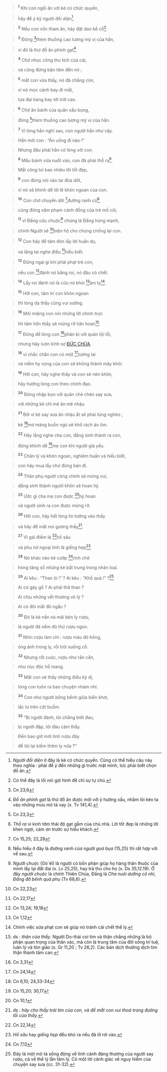 > <sup><b>1</b></sup> Khi con ngồi ăn với kẻ có chức quyền,
>


> hãy để ý kỹ người đối diện[^1-bfa09482-281f-461f-9cf0-a3803b608b77].
>


> <sup><b>2</b></sup> Nếu con vốn tham ăn, hãy đặt dao kề cổ[^2-bfa09482-281f-461f-9cf0-a3803b608b77].
>


> <sup><b>3</b></sup> Đừng [^1@-bfa09482-281f-461f-9cf0-a3803b608b77]thèm thuồng cao lương mỹ vị của hắn,
>


> vì đó là thứ đồ ăn phỉnh gạt[^3-bfa09482-281f-461f-9cf0-a3803b608b77].
>


> <sup><b>4</b></sup> Chớ nhọc công thu tích của cải,
>


> và cũng đừng bận tâm đến nó ;
>


> <sup><b>5</b></sup> mắt con vừa thấy, nó đã chẳng còn,
>


> vì nó mọc cánh bay đi mất,
>


> tựa đại bàng bay tới trời cao.
>


> <sup><b>6</b></sup> Chớ ăn bánh của quân xấu bụng,
>


> đừng [^2@-bfa09482-281f-461f-9cf0-a3803b608b77]thèm thuồng cao lương mỹ vị của hắn.
>


> <sup><b>7</b></sup> Vì lòng hắn nghĩ sao, con người hắn như vậy.
>


> Hắn mời con : “Ăn uống đi nào !”
>


> Nhưng đâu phải hắn có lòng với con.
>


> <sup><b>8</b></sup> Mẩu bánh vừa nuốt vào, con đã phải thổ ra[^4-bfa09482-281f-461f-9cf0-a3803b608b77].
>


> Mất công toi bao nhiêu lời tốt đẹp,
>


> <sup><b>9</b></sup> con đừng nói vào tai đứa dốt,
>


> vì nó sẽ khinh dể lời lẽ khôn ngoan của con.
>


> <sup><b>10</b></sup> Con chớ chuyển dời [^3@-bfa09482-281f-461f-9cf0-a3803b608b77]đường ranh cũ[^5-bfa09482-281f-461f-9cf0-a3803b608b77],
>


> cũng đừng xâm phạm cánh đồng của trẻ mồ côi,
>


> <sup><b>11</b></sup> vì Đấng cứu chuộc[^6-bfa09482-281f-461f-9cf0-a3803b608b77] chúng là Đấng hùng mạnh,
>


> chính Người sẽ [^4@-bfa09482-281f-461f-9cf0-a3803b608b77]biện hộ cho chúng chống lại con.
>


> <sup><b>12</b></sup> Con hãy để tâm đón lấy lời huấn dụ,
>


> và lắng tai nghe điều [^5@-bfa09482-281f-461f-9cf0-a3803b608b77]hiểu biết.
>


> <sup><b>13</b></sup> Đừng ngại gì khi phải phạt trẻ con,
>


> nếu con [^6@-bfa09482-281f-461f-9cf0-a3803b608b77]đánh nó bằng roi, nó đâu có chết.
>


> <sup><b>14</b></sup> Lấy roi đánh nó là cứu nó khỏi [^7@-bfa09482-281f-461f-9cf0-a3803b608b77]âm ty[^7-bfa09482-281f-461f-9cf0-a3803b608b77].
>


> <sup><b>15</b></sup> Hỡi con, tâm trí con khôn ngoan
>


> thì lòng dạ thầy cũng vui sướng.
>


> <sup><b>16</b></sup> Môi miệng con nói những lời chính trực
>


> thì tâm hồn thầy sẽ mừng rỡ hân hoan[^8-bfa09482-281f-461f-9cf0-a3803b608b77].
>


> <sup><b>17</b></sup> Đừng để lòng con [^8@-bfa09482-281f-461f-9cf0-a3803b608b77]phân bì với quân tội lỗi,
>


> nhưng hãy luôn kính sợ [ĐỨC CHÚA](),
>


> <sup><b>18</b></sup> vì chắc chắn con có một [^9@-bfa09482-281f-461f-9cf0-a3803b608b77]tương lai
>


> và niềm hy vọng của con sẽ không thành mây khói.
>


> <sup><b>19</b></sup> Hỡi con, hãy nghe thầy và con sẽ nên khôn,
>


> hãy hướng lòng con theo chính đạo.
>


> <sup><b>20</b></sup> Đừng nhập bọn với quân chè chén say sưa,
>


> với những kẻ chỉ mê ăn mê nhậu.
>


> <sup><b>21</b></sup> Bởi vì kẻ say sưa ăn nhậu ắt sẽ phải túng nghèo ;
>


> kẻ [^10@-bfa09482-281f-461f-9cf0-a3803b608b77]mơ màng buồn ngủ sẽ khố rách áo ôm.
>


> <sup><b>22</b></sup> Hãy lắng nghe cha con, đấng sinh thành ra con,
>


> đừng khinh dể [^11@-bfa09482-281f-461f-9cf0-a3803b608b77]mẹ con khi người già yếu.
>


> <sup><b>23</b></sup> Chân lý và khôn ngoan, nghiêm huấn và hiểu biết,
>


> con hãy mua lấy chứ đừng bán đi.
>


> <sup><b>24</b></sup> Thân phụ người công chính sẽ mừng vui,
>


> đấng sinh thành người khôn sẽ hoan hỷ.
>


> <sup><b>25</b></sup> Ước gì cha mẹ con được [^12@-bfa09482-281f-461f-9cf0-a3803b608b77]hỷ hoan
>


> và người sinh ra con được mừng rỡ.
>


> <sup><b>26</b></sup> Hỡi con, hãy hết lòng tin tưởng vào thầy
>


> và hãy để mắt noi gương thầy[^9-bfa09482-281f-461f-9cf0-a3803b608b77].
>


> <sup><b>27</b></sup> Vì gái điếm là [^13@-bfa09482-281f-461f-9cf0-a3803b608b77]hố sâu
>


> và phụ nữ ngoại tình là giếng hẹp[^10-bfa09482-281f-461f-9cf0-a3803b608b77].
>


> <sup><b>28</b></sup> Nó khác nào kẻ cướp [^14@-bfa09482-281f-461f-9cf0-a3803b608b77]rình chờ
>


> hòng tăng số những kẻ bất trung trong nhân loại.
>


> <sup><b>29</b></sup> Ai kêu : “Than ôi !” ? Ai kêu : “Khổ quá !” ?[^11-bfa09482-281f-461f-9cf0-a3803b608b77]
>


> Ai cứ gây gổ ? Ai phải thở than ?
>


> Ai chịu những vết thương vô lý ?
>


> Ai có đôi mắt đỏ ngầu ?
>


> <sup><b>30</b></sup> Đó là kẻ nấn ná mãi bên ly rượu,
>


> là người đã nếm đủ thứ rượu ngon.
>


> <sup><b>31</b></sup> Nhìn rượu làm chi : rượu màu đỏ hồng,
>


> óng ánh trong ly, rồi trôi xuống cổ.
>


> <sup><b>32</b></sup> Nhưng rốt cuộc, rượu như rắn cắn,
>


> như nọc độc hổ mang.
>


> <sup><b>33</b></sup> Mắt con sẽ thấy những điều kỳ dị,
>


> lòng con tuôn ra bao chuyện nhảm nhí.
>


> <sup><b>34</b></sup> Con như người bồng bềnh giữa biển khơi,
>


> lắc lư trên cột buồm.
>


> <sup><b>35</b></sup> “Bị người đánh, tôi chẳng biết đau,
>


> bị người đập, tôi đâu cảm thấy.
>


> Đến bao giờ mới tỉnh rượu đây
>


> để tôi lại kiếm thêm ly nữa ?”
>

[^1-bfa09482-281f-461f-9cf0-a3803b608b77]: *Người đối diện* ở đây là kẻ có chức quyền. Cũng có thể hiểu câu này theo nghĩa : phải để ý đến những gì trước mặt mình, tức phải biết chọn đồ ăn.
[^2-bfa09482-281f-461f-9cf0-a3803b608b77]: Có thể đây là lối nói gợi hình để chỉ sự tự chủ.
[^3-bfa09482-281f-461f-9cf0-a3803b608b77]: *Đồ ăn phỉnh gạt* là thứ đồ ăn được mời với ý hướng xấu, nhằm lôi kéo ta vào những mưu mô tà vạy (x. Tv 141,4).
[^4-bfa09482-281f-461f-9cf0-a3803b608b77]: *Thổ ra* vì kinh tởm thái độ gạt gẫm của chủ nhà. Lời tốt đẹp là những lời khen ngợi, cám ơn trước sự hiếu khách.
[^5-bfa09482-281f-461f-9cf0-a3803b608b77]: Nếu hiểu ở đây là *đường ranh của người goá bụa* (15,25) thì rất hợp với vế sau.
[^6-bfa09482-281f-461f-9cf0-a3803b608b77]: *Người chuộc* (Gö´ël) là người có bổn phận giúp họ hàng thân thuộc của mình lấy lại đất đai (x. Lv 25,25), hay trả thù cho họ (x. Ds 35,12.19). Ở đây *người chuộc* là chính Thiên Chúa, Đấng là *Cha nuôi dưỡng cô nhi, Đấng đỡ bênh quả phụ* (Tv 68,6).
[^7-bfa09482-281f-461f-9cf0-a3803b608b77]: Chính việc sửa phạt con sẽ giúp nó tránh cái chết thể lý.
[^8-bfa09482-281f-461f-9cf0-a3803b608b77]: ds : *thận của thầy*. Người Do-thái coi tim và thận chẳng những là bộ phận quan trọng của thân xác, mà còn là trung tâm của đời sống trí tuệ, luân lý và tôn giáo (x. Gr 11,20 ; Tv 26,2). Các bản dịch thường dịch tim thận thành tâm can.
[^9-bfa09482-281f-461f-9cf0-a3803b608b77]: ds : *hãy cho thầy trái tim của con, và để mắt con vui thoả trong đường lối của thầy.*
[^10-bfa09482-281f-461f-9cf0-a3803b608b77]: *Hố sâu* hay *giếng hẹp* đều khó ra nếu đã lỡ rơi vào.
[^11-bfa09482-281f-461f-9cf0-a3803b608b77]: Đây là một mô tả sống động về tình cảnh đáng thương của người say rượu, cả về thể lý lẫn tâm lý. Có một lời cảnh giác về nguy hiểm của chuyện say sưa (cc. 31-32).
[^1@-bfa09482-281f-461f-9cf0-a3803b608b77]: Cn 23,6
[^2@-bfa09482-281f-461f-9cf0-a3803b608b77]: Cn 23,3
[^3@-bfa09482-281f-461f-9cf0-a3803b608b77]: Cn 15,25; 22,28
[^4@-bfa09482-281f-461f-9cf0-a3803b608b77]: Cn 22,23
[^5@-bfa09482-281f-461f-9cf0-a3803b608b77]: Cn 22,17
[^6@-bfa09482-281f-461f-9cf0-a3803b608b77]: Cn 13,24; 19,18
[^7@-bfa09482-281f-461f-9cf0-a3803b608b77]: Cn 1,12
[^8@-bfa09482-281f-461f-9cf0-a3803b608b77]: Cn 3,31
[^9@-bfa09482-281f-461f-9cf0-a3803b608b77]: Cn 24,14
[^10@-bfa09482-281f-461f-9cf0-a3803b608b77]: Cn 6,10; 24,33-34
[^11@-bfa09482-281f-461f-9cf0-a3803b608b77]: Cn 15,20; 30,17
[^12@-bfa09482-281f-461f-9cf0-a3803b608b77]: Cn 10,1
[^13@-bfa09482-281f-461f-9cf0-a3803b608b77]: Cn 22,14
[^14@-bfa09482-281f-461f-9cf0-a3803b608b77]: Cn 7,12